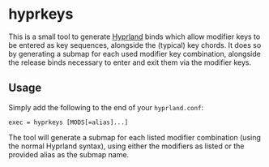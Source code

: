 # hyprkeys

This is a small tool to generate [Hyprland](https://hypr.land) binds which allow
modifier keys to be entered as key sequences, alongside the (typical) key
chords. It does so by generating a submap for each used modifier key
combination, alongside the release binds necessary to enter and exit them via
the modifier keys.

## Usage

Simply add the following to the end of your `hyprland.conf`:

```
exec = hyprkeys [MODS[=alias]...]
```

The tool will generate a submap for each listed modifier combination (using the
normal Hyprland syntax), using either the modifiers as listed or the provided
alias as the submap name.
